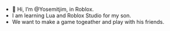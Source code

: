 - 👋 Hi, I’m @Yosemitjim, in Roblox.
- I am learning Lua and Roblox Studio for my son.
- We want to make a game togeather and play with his friends.
  

<!---
Yosemitjim/Yosemitjim is a ✨ special ✨ repository because its `README.md` (this file) appears on your GitHub profile.
You can click the Preview link to take a look at your changes.
--->
